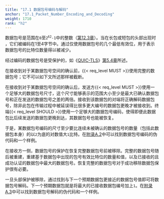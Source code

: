 ```yaml
---
title: "17.1 数据包号编码与解码"
anchor: "17.1_Packet_Number_Encoding_and_Decoding"
weight: 1710
rank: "h2"
---
```


数据包号是范围在`0`至<code>2<sup>62</sup>-1</code>中的整数（[第12.3章](#12.3_Packet_Numbers)）。当在长包或短包的头部出现时 ，它们被编码在1至4字节中。通过仅使用数据包号的几个最低有效位，用于表示数据包号的比特位数量得以被减少。

经过编码的数据包号是受保护的，如《[QUIC-TLS](../RFC9001_Chinese_Simplified)》[第5.4章](../RFC9001_Chinese_Simplified/#5.4_Header_Protection)所述。

在接收到对于某数据包号空间的确认前，{{< req_level MUST >}}使用完整的数据包号；它不可以如下文所述那样被截断。

在接收到对于某数据包号空间的确认后，发送方{{< req_level MUST >}}使用一个足够大的数据包号尺寸，这个尺寸能够表示的范围大小至少是最大已确认数据包号和正在发送的数据包号之差的两倍。接收到该数据包的对端将正确解码数据包号，除非此包在传输过程中被延误得比很多更大编号的数据包更晚才被接收到。终端{{< req_level SHOULD >}}使用一个足够大的数据包号编码，使得即便此数据包比后续发送的数据包更晚到达，其数据包号也能被恢复。

于是，某数据包号编码的尺寸至少要比连续未被确认的数据包号的数量（包括此数据包本身）的以`2`为底的对数值大`1`比特。在[附录A.2](#A.2_Sample_Packet_Number_Encoding_Algorithm)中可以找到数据包号编码的伪代码和一个样例。

在接收方一侧，数据包号的保护在恢复完整数据包号前被移除。完整的数据包号随后被重建，重建基于数据包中出现的包号有效比特位的数量和值，以及已接收的且成功认证的数据包中最大的数据包号。恢复完整的数据包号对于成功移除数据包保护很有必要。

一旦头部保护被移除，通过找到与下一个预期数据包更接近的数据包号值即可将数据包号解码。下一个预期数据包就是将最大的已接收数据包编号加上`1`。在[附录A.3](#A.3_Sample_Packet_Number_Decoding_Algorithm)中可以找到数据包号解码的伪代码和一个样例。
